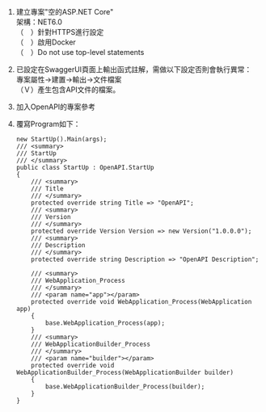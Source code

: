 ﻿1.  建立專案"空的ASP.NET Core"  
架構：NET6.0  
（　）針對HTTPS進行設定  
（　）啟用Docker  
（　）Do not use top-level statements

1. 已設定在SwaggerUI頁面上輸出函式註解，需做以下設定否則會執行異常：  
專案屬性->建置->輸出->文件檔案  
（Ｖ）產生包含API文件的檔案。
1. 加入OpenAPI的專案參考
1. 覆寫Program如下：
    ```
    new StartUp().Main(args);
    /// <summary>
    /// StartUp
    /// </summary>
    public class StartUp : OpenAPI.StartUp
    {
        /// <summary>
        /// Title
        /// </summary>
        protected override string Title => "OpenAPI";
        /// <summary>
        /// Version
        /// </summary>
        protected override Version Version => new Version("1.0.0.0");
        /// <summary>
        /// Description
        /// </summary>
        protected override string Description => "OpenAPI Description";

        /// <summary>
        /// WebApplication_Process
        /// </summary>
        /// <param name="app"></param>
        protected override void WebApplication_Process(WebApplication app)
        {
            base.WebApplication_Process(app);
        }
        /// <summary>
        /// WebApplicationBuilder_Process
        /// </summary>
        /// <param name="builder"></param>
        protected override void WebApplicationBuilder_Process(WebApplicationBuilder builder)
        {
            base.WebApplicationBuilder_Process(builder);
        }
    }
    ```